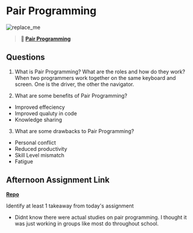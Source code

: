 # Pair Programming

![replace_me](https://codeworks.blob.core.windows.net/public/assets/img/illustrations/placeholder.svg)

> **📖 [Pair Programming](https://codeworksacademy.com/fs-student-guide/resources/wk7/01-Pair-Programming)**

## Questions

1. What is Pair Programming? What are the roles and how do they work?
When two programmers work together on the same keyboard and screen. One is the driver, the other the navigator. 

2. What are some benefits of Pair Programming?
- Improved effeciency
- Improved qualuty in code
- Knowledge sharing

3. What are some drawbacks to Pair Programming?
- Personal conflict
- Reduced productivity
- Skill Level mismatch
- Fatigue

## Afternoon Assignment Link

**[Repo](https://github.com/josuehdz0/checkpoint_6_tower)**

Identify at least 1 takeaway from today's assignment
- Didnt know there were actual studies on pair programming. I thought it was just working in groups like most do throughout school.